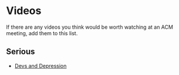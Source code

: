 # Videos

If there are any videos you think would be worth watching at an ACM meeting, add them to this list.

## Serious
- [Devs and Depression](https://www.youtube.com/watch?v=yFIa-Mc2KSk)
